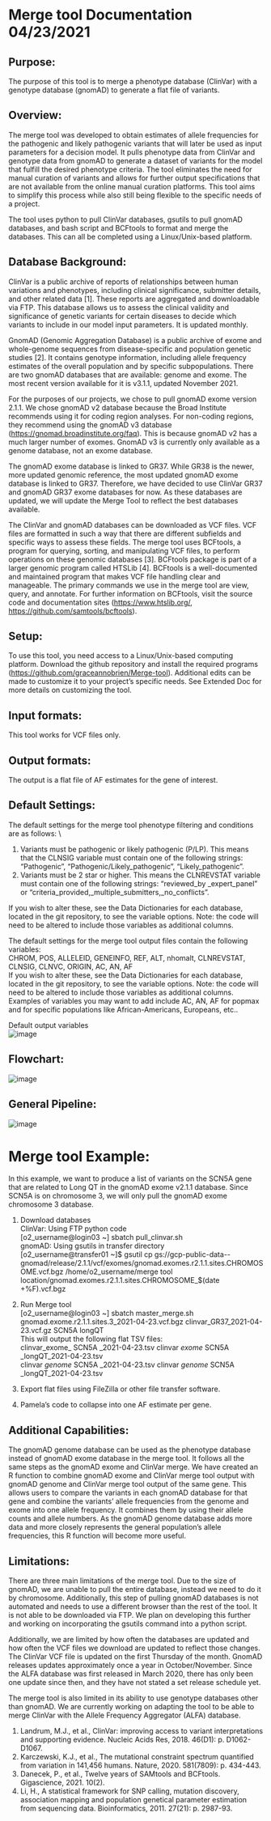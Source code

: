 # Merge tool Documentation 04/23/2021

## Purpose:
The purpose of this tool is to merge a phenotype database (ClinVar) with a genotype database (gnomAD) to generate a flat file of variants. 

## Overview:
The merge tool was developed to obtain estimates of allele frequencies for the pathogenic and likely pathogenic variants that will later be used as input parameters for a decision model. It pulls phenotype data from ClinVar and genotype data from gnomAD to generate a dataset of variants for the model that fulfill the desired phenotype criteria. The tool eliminates the need for manual curation of variants and allows for further output specifications that are not available from the online manual curation platforms. This tool aims to simplify this process while also still being flexible to the specific needs of a project.

The tool uses python to pull ClinVar databases, gsutils to pull gnomAD databases, and bash script and BCFtools to format and merge the databases. This can all be completed using a Linux/Unix-based platform. 

## Database Background:
ClinVar is a public archive of reports of relationships between human variations and phenotypes, including clinical significance, submitter details, and other related data [1]. These reports are aggregated and downloadable via FTP. This database allows us to assess the clinical validity and significance of genetic variants for certain diseases to decide which variants to include in our model input parameters. It is updated monthly. 

GnomAD (Genomic Aggregation Database) is a public archive of exome and whole-genome sequences from disease-specific and population genetic studies [2]. It contains genotype information, including allele frequency estimates of the overall population and by specific subpopulations. There are two gnomAD databases that are available: genome and exome. The most recent version available for it is v3.1.1, updated November 2021. 

For the purposes of our projects, we chose to pull gnomAD exome version 2.1.1. We chose gnomAD v2 database because the Broad Institute recommends using it for coding region analyses. For non-coding regions, they recommend using the gnomAD v3 database (https://gnomad.broadinstitute.org/faq). This is because gnomAD v2 has a much larger number of exomes. GnomAD v3 is currently only available as a genome database, not an exome database. 

The gnomAD exome database is linked to GR37. While GR38 is the newer, more updated genomic reference, the most updated gnomAD exome database is linked to GR37. Therefore, we have decided to use ClinVar GR37 and gnomAD GR37 exome databases for now. As these databases are updated, we will update the Merge Tool to reflect the best databases available.  

The ClinVar and gnomAD databases can be downloaded as VCF files. VCF files are formatted in such a way that there are different subfields and specific ways to assess these fields. The merge tool uses BCFtools, a program for querying, sorting, and manipulating VCF files, to perform operations on these genomic databases [3]. BCFtools package is part of a larger genomic program called HTSLib [4]. BCFtools is a well-documented and maintained program that makes VCF file handling clear and manageable. The primary commands we use in the merge tool are view, query, and annotate. For further information on BCFtools, visit the source code and documentation sites (https://www.htslib.org/, https://github.com/samtools/bcftools).  

## Setup:
To use this tool, you need access to a Linux/Unix-based computing platform. Download the github repository and install the required programs (https://github.com/graceannobrien/Merge-tool). Additional edits can be made to customize it to your project’s specific needs. See Extended Doc for more details on customizing the tool.

## Input formats:
This tool works for VCF files only.

## Output formats:
The output is a flat file of AF estimates for the gene of interest. 

## Default Settings:
The default settings for the merge tool phenotype filtering and conditions are as follows:
\
1.	Variants must be pathogenic or likely pathogenic (P/LP). This means that the CLNSIG variable must contain one of the following strings: “Pathogenic”, “Pathogenic/Likely_pathogenic”, “Likely_pathogenic”.
2.	Variants must be 2 star or higher. This means the CLNREVSTAT variable must contain one of the following strings: “reviewed_by _expert_panel” or “criteria_provided,_multiple_submitters,_no_conflicts”. 

If you wish to alter these, see the Data Dictionaries for each database, located in the git repository, to see the variable options. Note: the code will need to be altered to include those variables as additional columns. 

The default settings for the merge tool output files contain the following variables:
\
CHROM, POS, ALLELEID, GENEINFO, REF, ALT, nhomalt, CLNREVSTAT, CLNSIG, CLNVC, ORIGIN, AC, AN, AF
\
If you wish to alter these, see the Data Dictionaries for each database, located in the git repository, to see the variable options. Note: the code will need to be altered to include those variables as additional columns. Examples of variables you may want to add include AC, AN, AF for popmax and for specific populations like African-Americans, Europeans, etc.. 

Default output variables
\
![image](https://user-images.githubusercontent.com/67425562/116254829-ae101580-a73f-11eb-83c1-33c71208c6c9.png)

## Flowchart:
![image](https://user-images.githubusercontent.com/67425562/116253392-70f75380-a73e-11eb-88fa-029774d36201.png)

## General Pipeline:
![image](https://user-images.githubusercontent.com/67425562/116255293-19f27e00-a740-11eb-9438-a944cd345e32.png)

# Merge tool Example:
In this example, we want to produce a list of variants on the SCN5A gene that are related to Long QT in the gnomAD exome v2.1.1 database. Since SCN5A is on chromosome 3, we will only pull the gnomAD exome chromosome 3 database. 

1.	Download databases
\
ClinVar: Using FTP python code
\
[o2_username@login03 ~] sbatch pull_clinvar.sh
\
gnomAD: Using gsutils in transfer directory
\
[o2_username@transfer01 ~]$ gsutil cp gs://gcp-public-data--gnomad/release/2.1.1/vcf/exomes/gnomad.exomes.r2.1.1.sites.CHROMOSOME.vcf.bgz /home/o2_username/merge tool location/gnomad.exomes.r2.1.1.sites.CHROMOSOME_$(date +%F).vcf.bgz
2.	Run Merge tool
\
[o2_username@login03 ~]  sbatch master_merge.sh 
gnomad.exome.r2.1.1.sites.3_2021-04-23.vcf.bgz clinvar_GR37_2021-04-23.vcf.gz SCN5A longQT
\
This will output the following flat TSV files:
\
clinvar_exome_ SCN5A _2021-04-23.tsv
clinvar _exome_ SCN5A _longQT_2021-04-23.tsv
\
clinvar _genome_ SCN5A _2021-04-23.tsv
clinvar _genome_ SCN5A _longQT_2021-04-23.tsv

3.	Export flat files using FileZilla or other file transfer software.
4.	Pamela’s code to collapse into one AF estimate per gene.

## Additional Capabilities:
The gnomAD genome database can be used as the phenotype database instead of gnomAD exome database in the merge tool. It follows all the same steps as the gnomAD exome and ClinVar merge. We have created an R function to combine gnomAD exome and ClinVar merge tool output with gnomAD genome and ClinVar merge tool output of the same gene. This allows users to compare the variants in each gnomAD database for that gene and combine the variants’ allele frequencies from the genome and exome into one allele frequency. It combines them by using their allele counts and allele numbers. As the gnomAD genome database adds more data and more closely represents the general population’s allele frequencies, this R function will become more useful.

## Limitations:
There are three main limitations of the merge tool. Due to the size of gnomAD, we are unable to pull the entire database, instead we need to do it by chromosome. Additionally, this step of pulling gnomAD databases is not automated and needs to use a different browser than the rest of the tool. It is not able to be downloaded via FTP. We plan on developing this further and working on incorporating the gsutils command into a python script. 

Additionally, we are limited by how often the databases are updated and how often the VCF files we download are updated to reflect those changes. The ClinVar VCF file is updated on the first Thursday of the month. GnomAD releases updates approximately once a year in October/November. Since the ALFA database was first released in March 2020, there has only been one update since then, and they have not stated a set release schedule yet. 

The merge tool is also limited in its ability to use genotype databases other than gnomAD. We are currently working on adapting the tool to be able to merge ClinVar with the Allele Frequency Aggregator (ALFA) database.


1.	Landrum, M.J., et al., ClinVar: improving access to variant interpretations and supporting evidence. Nucleic Acids Res, 2018. 46(D1): p. D1062-D1067.
2.	Karczewski, K.J., et al., The mutational constraint spectrum quantified from variation in 141,456 humans. Nature, 2020. 581(7809): p. 434-443.
3.	Danecek, P., et al., Twelve years of SAMtools and BCFtools. Gigascience, 2021. 10(2).
4.	Li, H., A statistical framework for SNP calling, mutation discovery, association mapping and population genetical parameter estimation from sequencing data. Bioinformatics, 2011. 27(21): p. 2987-93.
 


